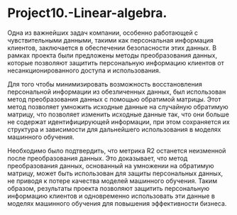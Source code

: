 # Project10.-Linear-algebra.
Одна из важнейших задач компании, особенно работающей с чувствительными данными, такими как персональная информация клиентов, заключается в обеспечении безопасности этих данных. В рамках проекта были предложены методы преобразования данных, которые позволяют защитить персональную информацию клиентов от несанкционированного доступа и использования.

Для того чтобы минимизировать возможность восстановления персональной информации из обезличенных данных, был использован метод преобразования данных с помощью обратимой матрицы. Этот метод позволяет умножить исходные данные на случайную обратимую матрицу, что позволяет изменить исходные данные так, что они больше не содержат идентифицирующей информации, при этом сохраняется их структура и зависимости для дальнейшего использования в моделях машинного обучения.

Необходимо было подтвердить, что метрика R2 останется неизменной после преобразования данных. Это доказывает, что метод преобразования данных, основанный на умножении на обратимую матрицу, может быть использован для защиты персональных данных, не приводя к потере качества моделей машинного обучения. Таким образом, результаты проекта позволяют защитить персональную информацию клиентов и одновременно использовать эти данные в моделях машинного обучения для повышения эффективности бизнеса.
